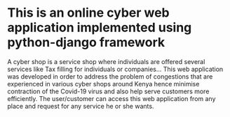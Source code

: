 # This is an online cyber web application implemented using python-django framework
A cyber shop is a service shop where individuals are offered several services like Tax filling for individuals or companies... This web application was developed in order to address the problem of congestions that are experienced in various cyber shops around Kenya hence minimise contraction of the Covid-19 virus and also help serve customers more efficiently.
The user/customer can access this web application from any place and request for any service he or she wants.
